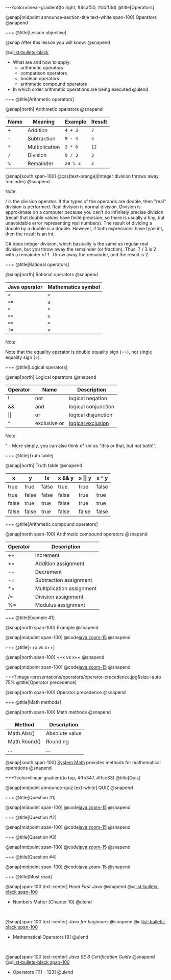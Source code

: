 ---?color=linear-gradient(to right, #4caf50, #dbff3d)
@title[Operators]

@snap[midpoint announce-section-title text-white span-100]
Operators
@snapend

+++
@title[Lesson objective]

@snap
After this lesson you will know:
@snapend

@ul[list-bullets-black](false)
- What are and how to apply: 
  - arithmetic operators
  - comparison operators
  - boolean operators
  - arithmetic compound operators
- In which order arithmetic operations are being executed
@ulend

+++
@title[Arithmetic operators]

@snap[north]
Arithmetic operators
@snapend

| Name | Meaning | Example | Result |
| --- | --- | --- | --- |
| ```+``` | Addition | ```4 + 3``` | ```7``` | 
| ```-``` | Subtraction | ```9 - 4``` | ```5``` | 
| ```*``` | Multiplication | ```2 * 6``` | ```12``` | 
| ```/``` | Division | ```9 / 3``` | ```3``` | 
| ```%``` | Remainder | ```20 % 3``` | ```2``` |

@snap[south span-100]
@css[text-orange](Integer division throws away reminder)
@snapend

Note:

/ is the division operator. If the types of the operands are double, then "real" division is performed. Real division is normal division. Division is approximate on a computer because you can't do infinitely precise division (recall that double values have finite precision, so there is usually a tiny, but unavoidable error representing real numbers). The result of dividing a double by a double is a double.
However, if both expressions have type int, then the result is an int.

C# does integer division, which basically is the same as regular real division, but you throw away the remainder (or fraction). Thus, 7 / 3 is 2 with a remainder of 1. Throw away the remainder, and the result is 2.

+++
@title[Rational operators]

@snap[north]
Rational operators
@snapend

| Java operator | Mathematics symbol |
| --- | --- |
| ```<``` | ```<``` |
| ```<=``` | ```≤``` |
| ```>``` | ```>``` |
| ```>=``` | ```≥``` |
| ```==``` | ```=``` |
| ```!=``` | ```≠``` |

Note:

Note that the equality operator is double equality sign (==), not single equality sign (=).

+++
@title[Logical operators]

@snap[north]
Logical operators
@snapend

| Operator | Name | Description |
| --- | --- | --- |
| ! | not | logical negation |
| && | and | logical conjunction |
| &#124;&#124; | or | logical disjunction |
| ^ | exclusive or | [logical exclusion](https://docs.microsoft.com/en-us/dotnet/csharp/language-reference/operators/boolean-logical-operators#logical-exclusive-or-operator-) |

Note:

^ - More simply, you can also think of xor as "this or that, but not both!".

+++
@title[Truth table]

@snap[north]
Truth table
@snapend

| x | y | !x | x && y | x &#124;&#124; y | x ^ y |
| --- | --- | --- | --- | --- | --- |
| true | true | false | true | true | false |
| true | false | false | false | true | true |
| false | true | true | false | true | true |
| false | false | true | false | false | false |

+++
@title[Arithmetic compound operators]

@snap[north span-100]
Arithmetic compound operators
@snapend

| Operator | Description |
| --- | --- |
| ++ | Increment |
| += | Addition assignment |
| -- | Decrement |
| -= | Subtraction assignment |
| *= | Multiplication assignment |
| /= | Division assignment |
| %= | Modulus assignment |

+++
@title[Example #1]

@snap[north span-100]
Example
@snapend

@snap[midpoint span-100]
@code[java zoom-15](presentations/operators/Example1.cs)
@snapend

+++
@title[++x vs x++]

@snap[north span-100]
++x vs x++
@snapend

@snap[midpoint span-100]
@code[java zoom-15](presentations/operators/Example2.cs)
@snapend

+++?image=presentations/operators/operator-precedence.jpg&size=auto 75%
@title[Operator precedence]

@snap[north span-100]
Operator precedence
@snapend

+++
@title[Math methods]

@snap[north span-100]
Math methods
@snapend

| Method | Description |
| --- | --- |
| Math.Abs() | Absolute value |
| Math.Round() | Rounding |
| ... | ... |

@snap[south span-100]
[System.Math](https://docs.microsoft.com/en-us/dotnet/api/system.math?view=netframework-4.8) provides methods for mathematical operations 
@snapend

+++?color=linear-gradient(to top, #ffb347, #ffcc33)
@title[Quiz]

@snap[midpoint announce-quiz text-white]
QUIZ
@snapend

+++
@title[Question #1]

@snap[midpoint span-100]
@code[java zoom-15](presentation/operators/Question1.cs)
@snapend

+++
@title[Question #2]

@snap[midpoint span-100]
@code[java zoom-15](presentation/operators/Question2.cs)
@snapend

+++
@title[Question #3]

@snap[midpoint span-100]
@code[java zoom-15](presentation/operators/Question3.cs)
@snapend

+++
@title[Question #4]

@snap[midpoint span-100]
@code[java zoom-15](src/main/java/io/codelex/arithmetic/examples/PrePostIncrement.cs)
@snapend

+++
@title[Must read]

@snap[span-100 text-center]
*Head First Java*
@snapend
@ul[list-bullets-black span-100](false)
- Numbers Matter [Chapter 10]
@ulend

<br/>

@snap[span-100 text-center]
*Java for beginners*
@snapend
@ul[list-bullets-black span-100](false)
- Mathematical Operators [9]
@ulend

<br/>

@snap[span-100 text-center]
*Java SE 8 Certification Guide*
@snapend
@ul[list-bullets-black span-100](false)
- Operators [111 - 123] 
@ulend